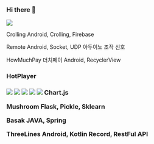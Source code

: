 ### Hi there 👋
<a href="https://hits.seeyoufarm.com"><img src="https://hits.seeyoufarm.com/api/count/incr/badge.svg?url=https%3A%2F%2Fgithub.com%2Fakffhaos95&count_bg=%2379C83D&title_bg=%23555555&icon=&icon_color=%23E7E7E7&title=hits&edge_flat=false"/></a>

Crolling
Android, Crolling, Firebase

Remote
Android, Socket, UDP
아두이노 조작 신호

HowMuchPay
더치페이
Android, RecyclerView

<h3>HotPlayer<h3>
<img src="https://img.shields.io/badge/Python-3776AB?style=flat-square&logo=simpleicons에서_아이콘이름&logoColor=white"/></a> 
<img src="https://img.shields.io/badge/Flask-000000?style=flat-square&logo=simpleicons에서_아이콘이름&logoColor=white"/></a> 
<img src="https://img.shields.io/badge/pandas-150458?style=flat-square&logo=simpleicons에서_아이콘이름&logoColor=white"/></a> 
<img src="https://img.shields.io/badge/Numpy-013243?style=flat-square&logo=simpleicons에서_아이콘이름&logoColor=white"/></a> 
<img src="https://img.shields.io/badge/Folium-77B829?style=flat-square&logo=simpleicons에서_아이콘이름&logoColor=white"/></a> 
Chart.js

Mushroom
Flask, Pickle, Sklearn

Basak
JAVA, Spring

ThreeLines
Android, Kotlin
Record, RestFul API
